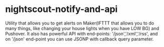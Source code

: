 # nightscout-notify-and-api
Utility that allows you to get alerts on Maker(IFTTT that allows you to do many things, like changing your house lights when you have LOW BG) and Pushover. It also has powerful API with end-points: '/json','/xml','/rss', and on '/json' end-point you can use JSONP with callback query parameter.

